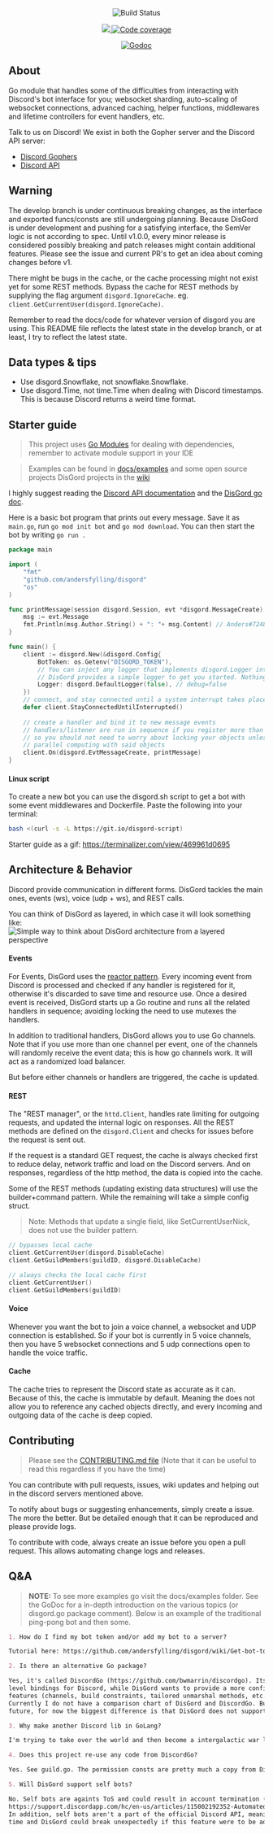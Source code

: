 <div align='center'>
  <img src="/docs/disgord-draft-8.jpeg" alt='Build Status' />
  <p>
    <a href="https://codecov.io/gh/andersfylling/disgord">
      <img src="https://codecov.io/gh/andersfylling/disgord/branch/develop/graph/badge.svg" />
    </a>
    <a href='https://goreportcard.com/report/github.com/andersfylling/disgord'>
      <img src='https://goreportcard.com/badge/github.com/andersfylling/disgord' alt='Code coverage' />
    </a>
  </p>
  <p>
    <a href='http://godoc.org/github.com/andersfylling/disgord'>
      <img src='https://godoc.org/github.com/andersfylling/disgord?status.svg' alt='Godoc' />
    </a>
  </p>
</div>

## About
Go module that handles some of the difficulties from interacting with Discord's bot interface for you; websocket sharding, auto-scaling of websocket connections, advanced caching, helper functions, middlewares and lifetime controllers for event handlers, etc.

Talk to us on Discord! We exist in both the Gopher server and the Discord API server:
 - [Discord Gophers](https://discord.gg/qBVmnq9)
 - [Discord API](https://discord.gg/HBTHbme)

## Warning
The develop branch is under continuous breaking changes, as the interface and exported funcs/consts are still undergoing planning. Because DisGord is under development and pushing for a satisfying interface, the SemVer logic is not according to spec. Until v1.0.0, every minor release is considered possibly breaking and patch releases might contain additional features. Please see the issue and current PR's to get an idea about coming changes before v1.

There might be bugs in the cache, or the cache processing might not exist yet for some REST methods. Bypass the cache for REST methods by supplying the flag argument `disgord.IgnoreCache`. eg. `client.GetCurrentUser(disgord.IgnoreCache)`.

Remember to read the docs/code for whatever version of disgord you are using. This README file reflects the latest state in the develop branch, or at least, I try to reflect the latest state.

## Data types & tips
 - Use disgord.Snowflake, not snowflake.Snowflake.
 - Use disgord.Time, not time.Time when dealing with Discord timestamps. This is because Discord returns a weird time format.

## Starter guide
> This project uses [Go Modules](https://github.com/golang/go/wiki/Modules) for dealing with dependencies, remember to activate module support in your IDE

> Examples can be found in [docs/examples](docs/examples) and some open source projects DisGord projects in the [wiki](https://github.com/andersfylling/disgord/wiki/A-few-DisGord-Projects)

I highly suggest reading the [Discord API documentation](https://discordapp.com/developers/docs/intro) and the [DisGord go doc](http://godoc.org/github.com/andersfylling/disgord).

Here is a basic bot program that prints out every message. Save it as `main.go`, run `go mod init bot` and `go mod download`. You can then start the bot by writing `go run .`

```go
package main

import (
    "fmt"
    "github.com/andersfylling/disgord"
    "os"
)

func printMessage(session disgord.Session, evt *disgord.MessageCreate) {
    msg := evt.Message
    fmt.Println(msg.Author.String() + ": "+ msg.Content) // Anders#7248{435358734985}: Hello there
}

func main() {
    client := disgord.New(&disgord.Config{
        BotToken: os.Getenv("DISGORD_TOKEN"),
        // You can inject any logger that implements disgord.Logger interface (eg. logrus)
        // DisGord provides a simple logger to get you started. Nothing is logged if nil.
        Logger: disgord.DefaultLogger(false), // debug=false
    })
    // connect, and stay connected until a system interrupt takes place
    defer client.StayConnectedUntilInterrupted()
    
    // create a handler and bind it to new message events
    // handlers/listener are run in sequence if you register more than one
    // so you should not need to worry about locking your objects unless you do any
    // parallel computing with said objects
    client.On(disgord.EvtMessageCreate, printMessage)
}
```

#### Linux script
To create a new bot you can use the disgord.sh script to get a bot with some event middlewares and Dockerfile. Paste the following into your terminal:

```bash
bash <(curl -s -L https://git.io/disgord-script)
``` 

Starter guide as a gif: https://terminalizer.com/view/469961d0695


## Architecture & Behavior
Discord provide communication in different forms. DisGord tackles the main ones, events (ws), voice (udp + ws), and REST calls.

You can think of DisGord as layered, in which case it will look something like:
![Simple way to think about DisGord architecture from a layered perspective](docs/disgord-layered-version.png)

#### Events
For Events, DisGord uses the [reactor pattern](https://dzone.com/articles/understanding-reactor-pattern-thread-based-and-eve). Every incoming event from Discord is processed and checked if any handler is registered for it, otherwise it's discarded to save time and resource use. Once a desired event is received, DisGord starts up a Go routine and runs all the related handlers in sequence; avoiding locking the need to use mutexes the handlers. 

In addition to traditional handlers, DisGord allows you to use Go channels. Note that if you use more than one channel per event, one of the channels will randomly receive the event data; this is how go channels work. It will act as a randomized load balancer.

But before either channels or handlers are triggered, the cache is updated.

#### REST
The "REST manager", or the `httd.Client`, handles rate limiting for outgoing requests, and updated the internal logic on responses. All the REST methods are defined on the `disgord.Client` and checks for issues before the request is sent out.

If the request is a standard GET request, the cache is always checked first to reduce delay, network traffic and load on the Discord servers. And on responses, regardless of the http method, the data is copied into the cache.

Some of the REST methods (updating existing data structures) will use the builder+command pattern. While the remaining will take a simple config struct. 

> Note: Methods that update a single field, like SetCurrentUserNick, does not use the builder pattern.
```go
// bypasses local cache
client.GetCurrentUser(disgord.DisableCache)
client.GetGuildMembers(guildID, disgord.DisableCache)

// always checks the local cache first
client.GetCurrentUser()
client.GetGuildMembers(guildID)
```

#### Voice
Whenever you want the bot to join a voice channel, a websocket and UDP connection is established. So if your bot is currently in 5 voice channels, then you have 5 websocket connections and 5 udp connections open to handle the voice traffic.

#### Cache
The cache tries to represent the Discord state as accurate as it can. Because of this, the cache is immutable by default. Meaning the does not allow you to reference any cached objects directly, and every incoming and outgoing data of the cache is deep copied.

## Contributing
> Please see the [CONTRIBUTING.md file](CONTRIBUTING.md) (Note that it can be useful to read this regardless if you have the time)

You can contribute with pull requests, issues, wiki updates and helping out in the discord servers mentioned above.

To notify about bugs or suggesting enhancements, simply create a issue. The more the better. But be detailed enough that it can be reproduced and please provide logs.

To contribute with code, always create an issue before you open a pull request. This allows automating change logs and releases.

## Q&A
> **NOTE:** To see more examples go visit the docs/examples folder.
See the GoDoc for a in-depth introduction on the various topics (or disgord.go package comment). Below is an example of the traditional ping-pong bot and then some.

```Markdown
1. How do I find my bot token and/or add my bot to a server?

Tutorial here: https://github.com/andersfylling/disgord/wiki/Get-bot-token-and-add-it-to-a-server
```

```Markdown
2. Is there an alternative Go package?

Yes, it's called DiscordGo (https://github.com/bwmarrin/discordgo). Its purpose is to provide low 
level bindings for Discord, while DisGord wants to provide a more configurable system with more 
features (channels, build constraints, tailored unmarshal methods, etc.). 
Currently I do not have a comparison chart of DisGord and DiscordGo. But I do want to create one in the 
future, for now the biggest difference is that DisGord does not support self bots.
```

```Markdown
3. Why make another Discord lib in GoLang?

I'm trying to take over the world and then become a intergalactic war lord. Have to start somewhere.
```

```Markdown
4. Does this project re-use any code from DiscordGo?

Yes. See guild.go. The permission consts are pretty much a copy from DiscordGo.
```

```Markdown
5. Will DisGord support self bots?

No. Self bots are againts ToS and could result in account termination (see
https://support.discordapp.com/hc/en-us/articles/115002192352-Automated-user-accounts-self-bots-). 
In addition, self bots aren't a part of the official Discord API, meaning support could change at any 
time and DisGord could break unexpectedly if this feature were to be added.
```

